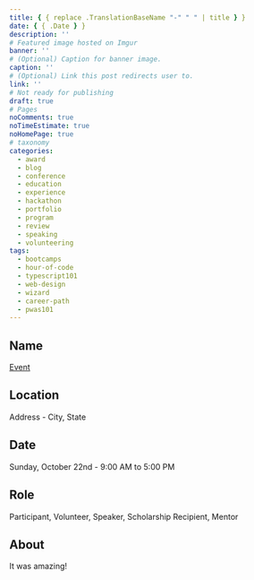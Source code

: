 ```yaml
---
title: { { replace .TranslationBaseName "-" " " | title } }
date: { { .Date } }
description: ''
# Featured image hosted on Imgur
banner: ''
# (Optional) Caption for banner image.
caption: ''
# (Optional) Link this post redirects user to.
link: ''
# Not ready for publishing
draft: true
# Pages
noComments: true
noTimeEstimate: true
noHomePage: true
# taxonomy
categories:
  - award
  - blog
  - conference
  - education
  - experience
  - hackathon
  - portfolio
  - program
  - review
  - speaking
  - volunteering
tags:
  - bootcamps
  - hour-of-code
  - typescript101
  - web-design
  - wizard
  - career-path
  - pwas101
---
```


## Name

[Event](https://google.com)

## Location

Address - City, State

## Date

Sunday, October 22nd - 9:00 AM to 5:00 PM

## Role

Participant, Volunteer, Speaker, Scholarship Recipient, Mentor

## About

It was amazing!

